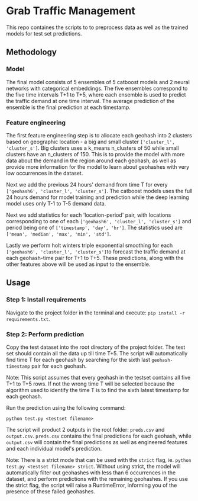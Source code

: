 # Grab Traffic Management

This repo containes the scripts to to preprocess data as well as the trained models for test set predictions. 

## Methodology

### Model

The final model consists of 5 ensembles of 5 catboost models and 2 neural networks with categorical embeddings. The five ensembles correspond to the five time intervals T+1 to T+5, where each ensemble is used to predict the traffic demand at one time interval. The average prediction of the ensemble is the final prediction at each timestamp. 

### Feature engineering

The first feature engineering step is to allocate each geohash into 2 clusters based on geographic location - a big and small cluster `['cluster_l', 'cluster_s']`. Big clusters uses a k_means n_clusters of 50 while small clusters have an n_clusters of 150. This is to provide the model with more data about the demand in the region around each geohash, as well as provide more information for the model to learn about geohashes with very low occurrences in the dataset.

Next we add the previous 24 hours' demand from time T for every `['geohash6', 'cluster_l', 'cluster_s']`. The catboost models uses the full 24 hours demand for model training and prediction while the deep learning model uses only T-1 to T-5 demand data.

Next we add statistics for each 'location-period' pair, with locations corresponding to one of each `['geohash6', 'cluster_l', 'cluster_s']` and period being one of `['timestamp', 'day', 'hr']`. The statistics used are `['mean', 'median', 'max', 'min', 'std']`.

Lastly we perform holt winters triple exponential smoothing for each `['geohash6', 'cluster_l', 'cluster_s']`to forecast the traffic demand at each geohash-time pair for T+1 to T+5. These predictions, along with the other features above will be used as input to the ensemble.

## Usage

### Step 1: Install requirements

Navigate to the project folder in the terminal and execute: `pip install -r requirements.txt`.

### Step 2: Perform prediction

Copy the test dataset into the root directory of the project folder. The test set should contain all the data up till time T+5. The script will automatically find time T for each geohash by searching for the sixth last `geohash-timestamp` pair for each geohash. 

Note: This script assumes that every geohash in the testset contains all five T+1 to T+5 rows. If not the wrong time T will be selected because the algorithm used to identify the time T is to find the sixth latest timestamp for each geohash.

Run the prediction using the following command:

`python test.py <testset filename>`

The script will product 2 outputs in the root folder: `preds.csv` and `output.csv`. `preds.csv` contains the final predictions for each geohash, while `output.csv` will contain the final predictions as well as engineered features and each individual model's prediction.

Note: There is a strict mode that can be used with the `strict` flag, ie. `python test.py <testset filename> strict`. Without using strict, the model will automatically filter out geohashes with less than 6 occurrences in the dataset, and perform predictions with the remaining geohashes. If you use the strict flag, the script will raise a RuntimeError, informing you of the presence of these failed geohashes.




